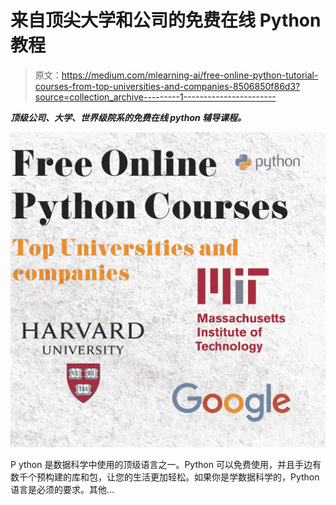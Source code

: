 # 来自顶尖大学和公司的免费在线 Python 教程

> 原文：<https://medium.com/mlearning-ai/free-online-python-tutorial-courses-from-top-universities-and-companies-8506850f86d3?source=collection_archive---------1----------------------->

***顶级公司、大学、世界级院系的免费在线 python 辅导课程。***

![](img/d12da3314a1e687f333fc4ab5e242bd4.png)

P ython 是数据科学中使用的顶级语言之一。Python 可以免费使用，并且手边有数千个预构建的库和包，让您的生活更加轻松。如果你是学数据科学的，Python 语言是必须的要求。其他…